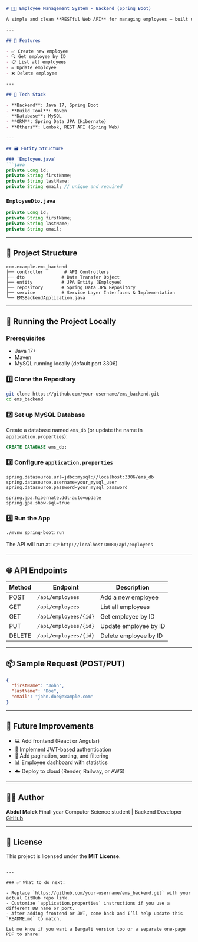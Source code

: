 
````markdown
# 🧑‍💼 Employee Management System - Backend (Spring Boot)

A simple and clean **RESTful Web API** for managing employees — built using **Java Spring Boot** and **MySQL**. This backend allows you to **add**, **view**, **update**, and **delete** employee data, with well-structured layers using DTOs and service abstraction.

---

## 📌 Features

- ✅ Create new employee
- 🔍 Get employee by ID
- 📋 List all employees
- ✏️ Update employee
- ❌ Delete employee

---

## 🧠 Tech Stack

- **Backend**: Java 17, Spring Boot
- **Build Tool**: Maven
- **Database**: MySQL
- **ORM**: Spring Data JPA (Hibernate)
- **Others**: Lombok, REST API (Spring Web)

---

## 🗃️ Entity Structure

### `Employee.java`
```java
private Long id;
private String firstName;
private String lastName;
private String email; // unique and required
````

### `EmployeeDto.java`

```java
private Long id;
private String firstName;
private String lastName;
private String email;
```

---

## 📁 Project Structure

```
com.example.ems_backend
├── controller        # API Controllers
├── dto              # Data Transfer Object
├── entity           # JPA Entity (Employee)
├── repository       # Spring Data JPA Repository
├── service          # Service Layer Interfaces & Implementation
└── EMSBackendApplication.java
```

---

## 🚀 Running the Project Locally

### Prerequisites

* Java 17+
* Maven
* MySQL running locally (default port 3306)

### 1️⃣ Clone the Repository

```bash
git clone https://github.com/your-username/ems_backend.git
cd ems_backend
```

### 2️⃣ Set up MySQL Database

Create a database named `ems_db` (or update the name in `application.properties`):

```sql
CREATE DATABASE ems_db;
```

### 3️⃣ Configure `application.properties`

```
spring.datasource.url=jdbc:mysql://localhost:3306/ems_db
spring.datasource.username=your_mysql_user
spring.datasource.password=your_mysql_password

spring.jpa.hibernate.ddl-auto=update
spring.jpa.show-sql=true
```

### 4️⃣ Run the App

```bash
./mvnw spring-boot:run
```

The API will run at:
👉 `http://localhost:8080/api/employees`

---

## 🌐 API Endpoints

| Method | Endpoint              | Description           |
| ------ | --------------------- | --------------------- |
| POST   | `/api/employees`      | Add a new employee    |
| GET    | `/api/employees`      | List all employees    |
| GET    | `/api/employees/{id}` | Get employee by ID    |
| PUT    | `/api/employees/{id}` | Update employee by ID |
| DELETE | `/api/employees/{id}` | Delete employee by ID |

---

## 📦 Sample Request (POST/PUT)

```json
{
  "firstName": "John",
  "lastName": "Doe",
  "email": "john.doe@example.com"
}
```

---

## 🔮 Future Improvements

* 💻 Add frontend (React or Angular)
* 🔐 Implement JWT-based authentication
* 🔄 Add pagination, sorting, and filtering
* 📊 Employee dashboard with statistics
* ☁️ Deploy to cloud (Render, Railway, or AWS)

---

## 🧑‍💻 Author

**Abdul Malek**
Final-year Computer Science student | Backend Developer
[GitHub](https://github.com/ab-malek)

---

## 📄 License

This project is licensed under the **MIT License**.

```

---

### ✅ What to do next:

- Replace `https://github.com/your-username/ems_backend.git` with your actual GitHub repo link.
- Customize `application.properties` instructions if you use a different DB name or port.
- After adding frontend or JWT, come back and I’ll help update this `README.md` to match.

Let me know if you want a Bengali version too or a separate one-page PDF to share!
```
